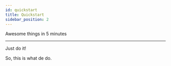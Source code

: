 ```yaml
---
id: quickstart
title: Quickstart
sidebar_position: 2
---
```


Awesome things in 5 minutes

---

Just do it!

So, this is what de do.
